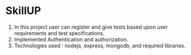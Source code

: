 # SkillUP

1. In this project user can register and give tests based upon user requirements and test specifications.
2. Implemented Authentication and authorization.
3. Technologies used : nodejs, express, mongodb, and required libraries.
